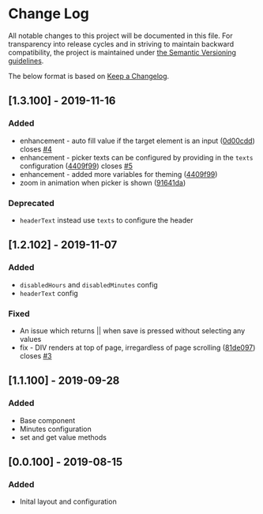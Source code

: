 # Change Log
All notable changes to this project will be documented in this file. For transparency into release cycles and in striving to maintain backward compatibility, the project is maintained under [the Semantic Versioning guidelines](https://semver.org/). 

The below format is based on [Keep a Changelog](http://keepachangelog.com/).

## [1.3.100] - 2019-11-16
### Added
 - enhancement - auto fill value if the target element is an input ([0d00cdd](https://github.com/nj-coder/nj-timepicker/commit/0d00cdd)) closes [#4](https://github.com/nj-coder/nj-timepicker/issues/4)
 - enhancement - picker texts can be configured by providing in the `texts` configuration ([4409f99](https://github.com/nj-coder/nj-timepicker/commit/4409f99)) closes [#5](https://github.com/nj-coder/nj-timepicker/issues/5)
 - enhancement - added more variables for theming ([4409f99](https://github.com/nj-coder/nj-timepicker/commit/4409f99))
 - zoom in animation when picker is shown ([91641da](https://github.com/nj-coder/nj-timepicker/commit/91641da))

### Deprecated
- `headerText` instead use `texts` to configure the header 

## [1.2.102] - 2019-11-07 
### Added
 - `disabledHours` and `disabledMinutes` config
 - `headerText` config
### Fixed
 - An issue which returns || when save is pressed without selecting any values
 - fix - DIV renders at top of page, irregardless of page scrolling ([81de097](https://github.com/nj-coder/nj-timepicker/commit/81de097)) closes [#3](https://github.com/nj-coder/nj-timepicker/issues/3)

## [1.1.100] - 2019-09-28
### Added
 - Base component
 - Minutes configuration
 - set and get value methods
 
## [0.0.100] - 2019-08-15
### Added
 - Inital layout and configuration
